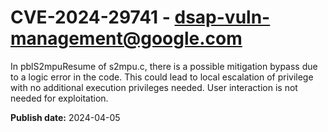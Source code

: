 # CVE-2024-29741 - dsap-vuln-management@google.com

In pblS2mpuResume of s2mpu.c, there is a possible mitigation bypass due to a logic error in the code. This could lead to local escalation of privilege with no additional execution privileges needed. User interaction is not needed for exploitation.

**Publish date:** 2024-04-05
